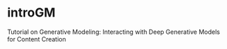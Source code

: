 # introGM
Tutorial on Generative Modeling: Interacting with Deep Generative Models for Content Creation
